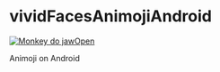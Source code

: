 # vividFacesAnimojiAndroid

[![Monkey do jawOpen](https://github.com/zoonewbie/vividFacesAnimojiAndroid/raw/master/monkey_jawopen.png)](https://github.com/zoonewbie/vividFacesAnimojiAndroid/blob/master/SVID_20190122_130751_1.mp4?raw=true)


Animoji on Android
